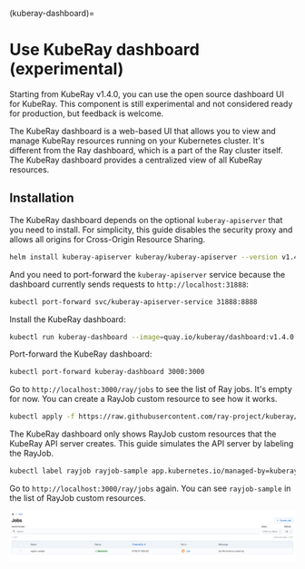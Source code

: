 (kuberay-dashboard)=

# Use KubeRay dashboard (experimental)

Starting from KubeRay v1.4.0, you can use the open source dashboard UI for KubeRay. This component is still experimental and not considered ready for production, but feedback is welcome.

The KubeRay dashboard is a web-based UI that allows you to view and manage KubeRay resources running on your Kubernetes cluster. It's different from the Ray dashboard, which is a part of the Ray cluster itself. The KubeRay dashboard provides a centralized view of all KubeRay resources.

## Installation

The KubeRay dashboard depends on the optional `kuberay-apiserver` that you need to install. For simplicity, this guide disables the security proxy and allows all origins for Cross-Origin Resource Sharing.

```bash
helm install kuberay-apiserver kuberay/kuberay-apiserver --version v1.4.0 --set security= --set cors.allowOrigin='*'
```

And you need to port-forward the `kuberay-apiserver` service because the dashboard currently sends requests to `http://localhost:31888`:

```bash
kubectl port-forward svc/kuberay-apiserver-service 31888:8888
```

Install the KubeRay dashboard:

```bash
kubectl run kuberay-dashboard --image=quay.io/kuberay/dashboard:v1.4.0
```

Port-forward the KubeRay dashboard:

```bash
kubectl port-forward kuberay-dashboard 3000:3000
```

Go to `http://localhost:3000/ray/jobs` to see the list of Ray jobs. It's empty for now. You can create a RayJob custom resource to see how it works.

```bash
kubectl apply -f https://raw.githubusercontent.com/ray-project/kuberay/refs/heads/v1.4.0/ray-operator/config/samples/ray-job.sample.yaml
```

The KubeRay dashboard only shows RayJob custom resources that the KubeRay API server creates. This guide simulates the API server by labeling the RayJob.

```bash
kubectl label rayjob rayjob-sample app.kubernetes.io/managed-by=kuberay-apiserver
```

Go to `http://localhost:3000/ray/jobs` again. You can see `rayjob-sample` in the list of RayJob custom resources.

![KubeRay Dashboard List of RayJobs](./images/kuberay-dashboard-rayjobs.png)
